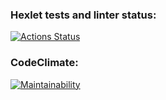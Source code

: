 ### Hexlet tests and linter status:
[![Actions Status](https://github.com/IgorGram/frontend-project-44/workflows/hexlet-check/badge.svg)](https://github.com/IgorGram/frontend-project-44/actions)
### CodeClimate:
[![Maintainability](https://api.codeclimate.com/v1/badges/889af0482e121e26ef0b/maintainability)](https://codeclimate.com/github/IgorGram/frontend-project-44/maintainability)
